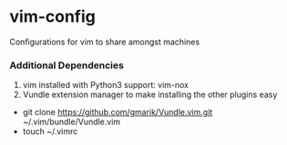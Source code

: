 # vim-config
Configurations for vim to share amongst machines

### Additional Dependencies
1. vim installed with Python3 support: vim-nox
2. Vundle extension manager to make installing the other plugins easy
  - git clone https://github.com/gmarik/Vundle.vim.git ~/.vim/bundle/Vundle.vim
  - touch ~/.vimrc
